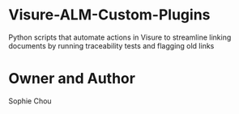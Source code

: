 # Visure-ALM-Custom-Plugins
Python scripts that automate actions in Visure to streamline linking documents by running traceability tests and flagging old links

# Owner and Author
Sophie Chou
